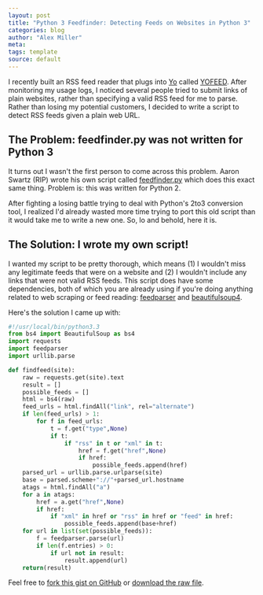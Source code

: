 ```yaml
---
layout: post
title: "Python 3 Feedfinder: Detecting Feeds on Websites in Python 3"
categories: blog
author: "Alex Miller"
meta:
tags: template
source: default
---
```


I recently built an RSS feed reader that plugs into [Yo](http://justyo.co) called [YOFEED](http://www.yofeed.rocks). After monitoring my usage logs, I noticed several people tried to submit links of plain websites, rather than specifying a valid RSS feed for me to parse. Rather than losing my potential customers, I decided to write a script to detect RSS feeds given a plain web URL.

## The Problem: feedfinder.py was not written for Python 3

It turns out I wasn't the first person to come across this problem. Aaron Swartz (RIP) wrote his own script called [feedfinder.py](http://www.aaronsw.com/2002/feedfinder/) which does this exact same thing. Problem is: this was written for Python 2.

After fighting a losing battle trying to deal with Python's 2to3 conversion tool, I realized I'd already wasted more time trying to port this old script than it would take me to write a new one. So, lo and behold, here it is.

## The Solution: I wrote my own script!

I wanted my script to be pretty thorough, which means (1) I wouldn't miss any legitimate feeds that were on a website and (2) I wouldn't include any links that were not valid RSS feeds. This script does have some dependencies, both of which you are already using if you're doing anything related to web scraping or feed reading: [feedparser](https://pypi.python.org/pypi/feedparser) and [beautifulsoup4](https://pypi.python.org/pypi/beautifulsoup4).

Here's the solution I came up with:

```python
#!/usr/local/bin/python3.3
from bs4 import BeautifulSoup as bs4
import requests
import feedparser
import urllib.parse

def findfeed(site):
    raw = requests.get(site).text
    result = []
    possible_feeds = []
    html = bs4(raw)
    feed_urls = html.findAll("link", rel="alternate")
    if len(feed_urls) > 1:
        for f in feed_urls:
            t = f.get("type",None)
            if t:
                if "rss" in t or "xml" in t:
                    href = f.get("href",None)
                    if href:
                        possible_feeds.append(href)
    parsed_url = urllib.parse.urlparse(site)
    base = parsed.scheme+"://"+parsed_url.hostname
    atags = html.findAll("a")
    for a in atags:
        href = a.get("href",None)
        if href:
            if "xml" in href or "rss" in href or "feed" in href:
                possible_feeds.append(base+href)
    for url in list(set(possible_feeds)):
        f = feedparser.parse(url)
        if len(f.entries) > 0:
            if url not in result:
                result.append(url)
    return(result)
```

Feel free to [fork this gist on GitHub](https://gist.github.com/alexpmil/9bc634240531d81c3abe) or [download the raw file](https://gist.githubusercontent.com/alexpmil/9bc634240531d81c3abe/raw/f247bf31265b7b19e7939549cafce34efacdd324/python3feedfinder).